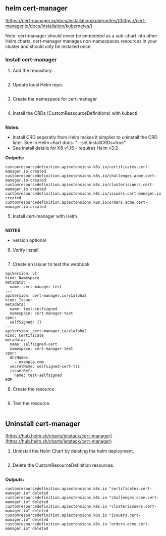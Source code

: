 ## helm cert-manager

[https://cert-manager.io/docs/installation/kubernetes/](https://cert-manager.io/docs/installation/kubernetes/)

Note: cert-manager should never be embedded as a sub-chart into other Helm charts. cert-manager manages non-namespaces resources in your cluster and should only be installed once.


### Install cert-manager

1. Add the repository:
```helm repo add jetstack https://charts.jetstack.io
```

2. Update local Helm repo.
```helm repo update
```

3. Create the namespace for cert-manager
```kubectl create namespace cert-manager
```

4. Install the CRDs (CustomReasourceDefinitions) with kubectl. 
```kubectl apply --validate=false -f https://github.com/jetstack/cert-manager/releases/download/v0.16.0/cert-manager.crds.yaml
```
**Notes:**
* Install CRD seperatly from Helm makes it simplier to uninstall the CRD later.  See in Helm chart docs. "--set installCRDs=true"
* See install details for K8 v1.16 - requires Helm v3.2

**Outputs:**
```customresourcedefinition.apiextensions.k8s.io/certificaterequests.cert-manager.io created
customresourcedefinition.apiextensions.k8s.io/certificates.cert-manager.io created
customresourcedefinition.apiextensions.k8s.io/challenges.acme.cert-manager.io created
customresourcedefinition.apiextensions.k8s.io/clusterissuers.cert-manager.io created
customresourcedefinition.apiextensions.k8s.io/issuers.cert-manager.io created
customresourcedefinition.apiextensions.k8s.io/orders.acme.cert-manager.io created
```

5. Install cert-manager with Helm 
```helm install cert-manager jetstack/cert-manager --namespace cert-manager --version v0.16.0
```
**NOTES**
* version optional

6. Verify install
```kubectl get pods --namespace cert-manager
```

7. Create an Issuer to test the webhook
```cat <<EOF > test-resources.yaml
apiVersion: v1
kind: Namespace
metadata:
  name: cert-manager-test
---
apiVersion: cert-manager.io/v1alpha2
kind: Issuer
metadata:
  name: test-selfsigned
  namespace: cert-manager-test
spec:
  selfSigned: {}
---
apiVersion: cert-manager.io/v1alpha2
kind: Certificate
metadata:
  name: selfsigned-cert
  namespace: cert-manager-test
spec:
  dnsNames:
    - example.com
  secretName: selfsigned-cert-tls
  issuerRef:
    name: test-selfsigned
EOF
```

8. Create the resource

```kubectl apply -f dev/test-resources.yaml
```

9. Test the resource.

```kubectl delete -f dev/test-resources.yaml
```

## Uninstall cert-manager

[https://hub.helm.sh/charts/jetstack/cert-manager](https://hub.helm.sh/charts/jetstack/cert-manager)

1. Uninstall the Helm Chart by deleting the helm deployment.
```helm delete cert-manager --namespace cert-manager
```

2. Delete the CustomResourceDefinition resources.
```kubectl delete -f https://github.com/jetstack/cert-manager/releases/download/v0.16.0/cert-manager.crds.yaml
```
**Outputs:**
```customresourcedefinition.apiextensions.k8s.io "certificaterequests.cert-manager.io" deleted
customresourcedefinition.apiextensions.k8s.io "certificates.cert-manager.io" deleted
customresourcedefinition.apiextensions.k8s.io "challenges.acme.cert-manager.io" deleted
customresourcedefinition.apiextensions.k8s.io "clusterissuers.cert-manager.io" deleted
customresourcedefinition.apiextensions.k8s.io "issuers.cert-manager.io" deleted
customresourcedefinition.apiextensions.k8s.io "orders.acme.cert-manager.io" deleted
```


